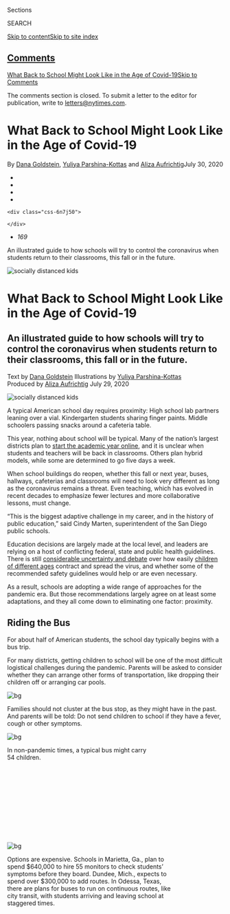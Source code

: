 <div id="app">

<div id="standalone-header">

<div class="interactive-masthead NYTAppHideMasthead css-xuu3c2 e1suatyy0">

<div class="section css-133zg39 e1suatyy2">

<div class="css-eph4ug er09x8g0">

<div class="css-6n7j50">

</div>

<span class="css-1dv1kvn">Sections</span>

<div class="css-10488qs">

<span class="css-1dv1kvn">SEARCH</span>

</div>

[Skip to content](#site-content)[Skip to site
index](#site-index)

</div>

<div class="css-10698na e1huz5gh0">

</div>

</div>

</div>

<div class="css-11kjks6" data-role="region" data-aria-label="comments panel" tabindex="-1">

<div class="css-1h21wu5">

<div class="css-akb3vb">

<div>

<div class="css-1yip8nf">

## [Comments](#commentsContainer)

[What Back to School Might Look Like in the Age of Covid-19]()[Skip to
Comments]()

<div class="css-c32q7m">

The comments section is closed. To submit a letter to the editor for
publication, write to <letters@nytimes.com>.

</div>

</div>

<div class="css-1bxnhxc">

</div>

<div class="css-1yip8nf">

</div>

</div>

</div>

</div>

</div>

</div>

<div id="site-content" data-role="main">

# What Back to School Might Look Like in the Age of Covid-19

<div class="css-1vegfwe interactive-byline-container">

By [<span class="css-1baulvz" itemprop="name">Dana
Goldstein</span>](https://www.nytimes.com/by/dana-goldstein),
[<span class="css-1baulvz" itemprop="name">Yuliya
Parshina-Kottas</span>](https://www.nytimes.com/by/yuliya-parshina-kottas)
and [<span class="css-1baulvz last-byline" itemprop="name">Aliza
Aufrichtig</span>](https://www.nytimes.com/by/aliza-aufrichtig)July 30,
2020

</div>

<div id="interactive-standalone-sharetools" class="css-wkcogx">

<div>

<div class="interactive-sharetools css-9z2bwm" data-role="toolbar" data-aria-label="Social Media Share buttons, Save button, and Comments Panel with current comment count" data-testid="share-tools">

  - 
  - 
  - 
  - 
    
    <div class="css-6n7j50">
    
    </div>

  - *<span class="css-1dtr3u3">169</span>*

</div>

</div>

</div>

An illustrated guide to how schools will try to control the coronavirus
when students return to their classrooms, this fall or in the
future.

<div id="schools-reopening-coronavirus" class="section css-l08pwh interactive-minimal interactive-content interactive-size-medium" data-id="100000007258718">

<div class="css-17ih8de interactive-body">

<div class="g-story g-freebird g-max-limit" data-preview-slug="2020-06-29-virus-back-to-school">

<div class="g-asset g-svelte g-asset-width-full" style="">

<div data-role="img">

<div class="g-svelte" data-component="1">

<div class="section svelte-150bj5i">

![socially distanced
kids](https://static01.nyt.com/newsgraphics/2020/06/29/virus-back-to-school/f4a8a920272371cae148b89fa0b2ad3e54fdd623/top-d.png)

<div class="text-wrapper svelte-150bj5i">

# What Back to School Might Look Like in the Age of Covid-19

## An illustrated guide to how schools will try to control the coronavirus when students return to their classrooms, this fall or in the future.

<div class="byline svelte-150bj5i">

<span class="sub-byline svelte-150bj5i"><span class="byline-individual first">Text
by [Dana Goldstein](https://www.nytimes.com/by/dana-goldstein)</span>
<span class="byline-individual">Illustrations by [Yuliya
Parshina-Kottas](https://www.nytimes.com/by/yuliya-parshina-kottas)</span>  
<span class="byline-individual">Produced by [Aliza
Aufrichtig](https://www.nytimes.com/by/aliza-aufrichtig)</span></span>
<span class="date svelte-150bj5i">July 29, 2020</span>

</div>

</div>

![socially distanced
kids](https://static01.nyt.com/newsgraphics/2020/06/29/virus-back-to-school/f4a8a920272371cae148b89fa0b2ad3e54fdd623/top-hs-student.png)

</div>

</div>

</div>

</div>

A typical American school day requires proximity: High school lab
partners leaning over a vial. Kindergarten students sharing finger
paints. Middle schoolers passing snacks around a cafeteria table.

This year, nothing about school will be typical. Many of the nation’s
largest districts plan to [start the academic year
online](https://www.nytimes.com/2020/07/14/us/coronavirus-schools-fall.html),
and it is unclear when students and teachers will be back in classrooms.
Others plan hybrid models, while some are determined to go five days a
week.

When school buildings do reopen, whether this fall or next year, buses,
hallways, cafeterias and classrooms will need to look very different as
long as the coronavirus remains a threat. Even teaching, which has
evolved in recent decades to emphasize fewer lectures and more
collaborative lessons, must change.

“This is the biggest adaptive challenge in my career, and in the history
of public education,” said Cindy Marten, superintendent of the San Diego
public schools.

Education decisions are largely made at the local level, and leaders are
relying on a host of conflicting federal, state and public health
guidelines. There is still [considerable uncertainty and
debate](https://www.nytimes.com/2020/07/11/health/coronavirus-schools-reopen.html)
over how easily [children of different
ages](https://www.nytimes.com/2020/07/18/health/coronavirus-children-schools.html)
contract and spread the virus, and whether some of the recommended
safety guidelines would help or are even necessary.

As a result, schools are adopting a wide range of approaches for the
pandemic era. But those recommendations largely agree on at least some
adaptations, and they all come down to eliminating one factor:
proximity.

## <span class="g-balancer" data-id="2">Riding the <span class="quar">Bus</span></span>

For about half of American students, the school day typically begins
with a bus trip.

For many districts, getting children to school will be one of the most
difficult logistical challenges during the pandemic. Parents will be
asked to consider whether they can arrange other forms of
transportation, like dropping their children off or arranging car
pools.

<div class="g-asset g-svelte g-asset-width-full" style="">

<div data-role="img">

<div class="g-svelte" data-component="3">

<div class="outer svelte-a8g2nz" style="height: calc(100vh + 400vw)">

<div class="svelte-bw18gr">

<div class="slides svelte-iish4j" style="transform: translateX(0px);">

<div class="slide svelte-iish4j" style="left: 0vw;">

![bg](https://static01.nyt.com/newsgraphics/2020/06/29/virus-back-to-school/f4a8a920272371cae148b89fa0b2ad3e54fdd623/bus_d1.png)

<div class="text-block text-first svelte-iish4j top-right" style="">

Families should not cluster at the bus stop, as they might have in the
past. And parents will be told: Do not send children to school if they
have a fever, cough or other
symptoms.

</div>

</div>

<div class="slide svelte-iish4j" style="left: 100vw;">

![bg](https://static01.nyt.com/newsgraphics/2020/06/29/virus-back-to-school/f4a8a920272371cae148b89fa0b2ad3e54fdd623/bus_d2-1.png)

<div class="text-block svelte-iish4j" style="max-width: 35vw; top: 10vh; left: 10vw; ">

In non-pandemic times, a typical bus might carry 54
children.

</div>

<div class="fader svelte-iish4j" style="opacity: 0">

![overlay](https://static01.nyt.com/newsgraphics/2020/06/29/virus-back-to-school/f4a8a920272371cae148b89fa0b2ad3e54fdd623/bus_d2-3.png)

<div class="text-block svelte-iish4j" style="max-width: 35vw; top: 10vh; left: 10vw; ">

Enforce strict social distancing guidelines of six feet, and you’re down
to
eight.

</div>

</div>

<div class="fader svelte-iish4j" style="opacity: 0">

![overlay](https://static01.nyt.com/newsgraphics/2020/06/29/virus-back-to-school/f4a8a920272371cae148b89fa0b2ad3e54fdd623/bus_d2-2.png)

<div class="text-block svelte-iish4j" style="max-width: 30vw; bottom: 5vh; right: 5vw; ">

Some state guidelines sketch an alternative scenario in which masked
students sit in a zigzag pattern to allow more on
board.

</div>

</div>

</div>

<div class="slide svelte-iish4j" style="left: 200vw;">

![bg](https://static01.nyt.com/newsgraphics/2020/06/29/virus-back-to-school/f4a8a920272371cae148b89fa0b2ad3e54fdd623/bus_d3.png)

<div class="text-block svelte-iish4j" style="max-width: 40vw; top: 30vh; left: 30vw; ">

Options are expensive. Schools in Marietta, Ga., plan to spend $640,000
to hire 55 monitors to check students’ symptoms before they board.
Dundee, Mich., expects to spend over $300,000 to add routes. In Odessa,
Texas, there are plans for buses to run on continuous routes, like city
transit, with students arriving and leaving school at staggered
times.

</div>

</div>

</div>

</div>

</div>

</div>

</div>

</div>

## <span class="g-balancer" data-id="4"><span class="quar long right">Entering</span> the Building</span>

When students arrive at school, most will be checked to see if they are
running a temperature or showing other symptoms. If adults are dropping
off children, they will likely remain behind a barrier.

Public health experts agree that a key step in keeping the coronavirus
out of schools will be limiting the number of visitors
inside.

<div class="g-asset g-image" style="max-width: 1050px">

<div data-role="img">

<div class="g-asset_inner">

![](https://static01.nyt.com/packages/flash/multimedia/ICONS/transparent.png)

![](https://static01.nyt.com/newsgraphics/2020/06/29/virus-back-to-school/f4a8a920272371cae148b89fa0b2ad3e54fdd623/arrival.png)

</div>

</div>

</div>

Temperature checks run the risk of missing asymptomatic or atypical
coronavirus cases, raising false alarms about ordinary illnesses and
taking up valuable time that students could spend learning.
Nevertheless, most districts plan them.

About 60 percent of American schools [did not have full-time
nurses](https://higherlogicdownload.s3.amazonaws.com/NASN/3870c72d-fff9-4ed7-833f-215de278d256/UploadedImages/PDFs/Advocacy/2017_Workforce_Study_Infographic_School_Nurses_in_the_Nation.pdf)
on site in 2018, but many are hoping for additional federal stimulus
money to rectify that amid the pandemic.

Students who fail the symptom check should be isolated while they await
a caretaker to pick them up, guidelines say. Doing so may require
real-estate-strapped schools to designate both safe indoor and outdoor
locations to hold ill and potentially contagious
children.

## <span class="g-balancer" data-id="5">In <span class="quar long">Elementary</span> School Classrooms</span>

Young children may be the hardest to keep apart, given their frenetic
energy, need for hands-on play and affectionate nature. And most
guidelines acknowledge that it is not realistic to expect them to wear
masks all
day.

<div class="g-asset g-svelte g-asset-width-full" style="">

<div data-role="img">

<div class="g-svelte" data-component="6">

<div class="outer svelte-a8g2nz" style="height: calc(100vh + 300vw)">

<div class="svelte-bw18gr">

<div class="slides svelte-iish4j" style="transform: translateX(0px);">

<div class="slide svelte-iish4j" style="left: 0vw;">

![bg](https://static01.nyt.com/newsgraphics/2020/06/29/virus-back-to-school/f4a8a920272371cae148b89fa0b2ad3e54fdd623/kindergarten_d1.png)

<div class="text-block svelte-iish4j" style="max-width: 40vw; top: 5vh; left: 35vw; ">

Many schools will try to keep students in pods by limiting class sizes
to about 12 students and by reducing interaction between classrooms.
That way, they can avoid shutting down entirely if a single pod has a
positive
case.

</div>

</div>

<div class="slide svelte-iish4j" style="left: 100vw;">

![bg](https://static01.nyt.com/newsgraphics/2020/06/29/virus-back-to-school/f4a8a920272371cae148b89fa0b2ad3e54fdd623/kindergarten_d2.png)

<div class="text-block svelte-iish4j" style="max-width: 48vw; top: 2vh; left: 26vw; ">

Some schools will use X’s to indicate where students should sit for
story
time.

</div>

<div class="text-block svelte-iish4j" style="max-width: 46vw; bottom: 8vh; left: 2vw; ">

Some guidelines suggest clear face shields as an alternative to masks
for teachers. Seeing an adult’s mouth move helps children understand the
connections between spoken sounds and the written word — a [key
concept](https://www.nytimes.com/2020/02/15/us/reading-phonics.html) in
early
reading.

</div>

</div>

<div class="slide svelte-iish4j" style="left: 200vw;">

![bg](https://static01.nyt.com/newsgraphics/2020/06/29/virus-back-to-school/f4a8a920272371cae148b89fa0b2ad3e54fdd623/kindergarten_d3.png)

<div class="text-block svelte-iish4j" style="max-width: 30vw; bottom: 13vh; left: 5vw; ">

Two students may sit at tables usually used by four or six, with
individual boxes of materials that are typically shared, like art
supplies — an expense that schools, teachers or families will have to
bear.

</div>

<div class="text-block svelte-iish4j" style="max-width: 32vw; top: 12vh; left: 58vw; ">

Many schools plan to repurpose large spaces, like gyms and cafeterias,
for socially distanced academic work. Students will eat in their
classrooms, either bringing food from home or receiving a boxed lunch.
No buffet
lines.

</div>

</div>

<div class="slide svelte-iish4j" style="left: 300vw;">

![bg](https://static01.nyt.com/newsgraphics/2020/06/29/virus-back-to-school/f4a8a920272371cae148b89fa0b2ad3e54fdd623/kindergarten_d4.png)

<div class="text-block svelte-iish4j" style="max-width: 45vw; bottom: 20vh; right: 10vw; ">

Districts are investing heavily in cleaning and hygiene supplies, such
as hand sanitizer and portable air filters. Adults will disinfect
surfaces several times a day. Federal guidelines recommend that soft
toys that cannot be easily cleaned, like stuffed animals, stay off
limits.

</div>

</div>

</div>

</div>

</div>

</div>

</div>

</div>

Teachers, who are likely [at greater risk from the
virus](https://www.nytimes.com/2020/07/15/health/coronavirus-schools-reopening.html)
than most young students, typically come into contact with many people
in the course of their daily work: children, parents, other educators.
To help reduce risk, staff planning meetings and parent-teacher
conferences can be held remotely.

But many educators, like those who work with children with special
needs, are stationed inside classrooms with other teachers, where they
must attend to students in a hands-on way. Text messaging or in-ear
communication within the classroom may help, with masks to provide
protection.

Teachers will be encouraged to keep classroom windows open to [promote
air
circulation](https://www.nytimes.com/2020/07/06/health/coronavirus-airborne-aerosols.html).
Some districts are upgrading heating and cooling systems to install
filtration features, a much more expensive fix.

Moving instruction outdoors when possible would be one way to reduce the
risk of [airborne transmission of the
virus](https://www.nytimes.com/2020/07/06/health/coronavirus-airborne-aerosols.html).
In Marietta, some elementary school students will bring their own
folding lawn chairs to class. Athletics and singing are activities that,
if they occur at all, should be done in the open air, experts
say.

## <span class="g-balancer" data-id="7">In <span class="quar long right">Middle</span> and <span class="quar long">High</span> Schools</span>

Older students typically move between classrooms during the day for
different subjects. Instead, health guidelines call for them to remain
in self-contained pods to the greatest extent possible. Schools will
have to figure out another way to deliver an individualized
curriculum.

<div class="g-asset g-svelte g-asset-width-full" style="">

<div data-role="img">

<div class="g-svelte" data-component="8">

<div class="outer svelte-a8g2nz" style="height: calc(100vh + 200vw)">

<div class="svelte-bw18gr">

<div class="slides svelte-iish4j" style="transform: translateX(0px);">

<div class="slide svelte-iish4j" style="left: 0vw;">

![bg](https://static01.nyt.com/newsgraphics/2020/06/29/virus-back-to-school/f4a8a920272371cae148b89fa0b2ad3e54fdd623/secondary_d1.png)

<div class="text-block svelte-iish4j" style="max-width: 52vw; top: 5vh; right: 10vw; ">

Teenagers may be [more at risk from the
coronavirus](https://www.nytimes.com/2020/07/18/health/coronavirus-children-schools.html)
than younger children are, recent research suggests, so physical
distancing will be more important with this age group. Some districts
are spending hundreds of thousands of dollars on plexiglass desk
dividers for classrooms in which students cannot stay six feet
apart.

</div>

</div>

<div class="slide svelte-iish4j" style="left: 100vw;">

![bg](https://static01.nyt.com/newsgraphics/2020/06/29/virus-back-to-school/f4a8a920272371cae148b89fa0b2ad3e54fdd623/secondary_d2.png)

<div class="text-block svelte-iish4j" style="max-width: 40vw; top: 10vh; left: 30vw; ">

Some students could be remote learning even while in class. An algebra
lesson could be taught at the front of the room, while those who have
moved onto pre-calculus use laptops to participate in an online lesson
in the
back.

</div>

</div>

<div class="slide svelte-iish4j" style="left: 200vw;">

![bg](https://static01.nyt.com/newsgraphics/2020/06/29/virus-back-to-school/f4a8a920272371cae148b89fa0b2ad3e54fdd623/secondary_d3.png)

<div class="text-block svelte-iish4j" style="max-width: 40vw; bottom: 5vh; left: 30vw; ">

Schools are not planning to follow a traditional bell schedule. Instead,
individual pods of students will travel through unidirectional hallways
at specific times, including, in some cases, for prescheduled bathroom
breaks.

</div>

</div>

</div>

</div>

</div>

</div>

</div>

</div>

Teachers who have adopted a more project-based style say they do not
want to spend the whole year delivering lectures. To get around that,
group work could be done online from home, with teachers focused on
introducing concepts and answering questions while in the classroom.

In some countries that have reopened schools using similar guidelines,
distancing measures have been [relaxed within
months](https://www.washingtonpost.com/world/europe/schools-reopening-coronavirus/2020/07/10/865fb3e6-c122-11ea-8908-68a2b9eae9e0_story.html)
as infection numbers have remained low. The United States is different
from much of the world because some schools are trying to reopen while
infections are still high in their communities.

Dr. Ronald E. Dahl, an expert on adolescent health and development at
the University of California, Berkeley, suggested that a key factor in
making the reconfigured school day work would be for students to feel
invested. To accomplish that, teachers could engage them in group
discussions about the science of the virus and the importance of
physical distancing, and brainstorm ways of enforcing new social norms
among peers.

“It will be very challenging,” Dr. Dahl acknowledged, given the natural
desire of children and teenagers to interact with one another, jostling,
teasing, flirting and pushing boundaries. But young people also have a
strong sense of right and wrong, he said, and are motivated to help
others, which could inspire them to embrace rules that keep their
friends and teachers healthy.

If the new practices “honor their desire to be respected and admired,”
Dr. Dahl said, “young people can shift their behavior quickly.”

</div>

</div>

</div>

</div>

<div id="standalone-footer">

<div>

<div>

<div id="interactive-footer-wrapper">

<div class="css-i29ckm">

<div class="css-1oeie6n">

Read 169
Comments

</div>

<div class="interactive-sharetools css-9z2bwm" data-role="toolbar" data-aria-label="Social Media Share buttons, Save button, and Comments Panel with current comment count" data-testid="share-tools">

  - 
  - 
  - 
  - 
    
    <div class="css-6n7j50">
    
    </div>

</div>

</div>

<div>

</div>

<div id="bottom-wrapper" class="css-1ede5it">

<div id="bottom-slug" class="css-l9onyx">

Advertisement

</div>

[Continue reading the main
story](#after-bottom)

<div id="bottom" class="ad bottom-wrapper" style="text-align:center;height:100%;display:block;min-height:90px">

</div>

<div id="after-bottom">

</div>

</div>

## Site Index

<div>

</div>

## Site Information Navigation

  - [© <span>2020</span> <span>The New York Times
    Company</span>](https://help.nytimes.com/hc/en-us/articles/115014792127-Copyright-notice)

<!-- end list -->

  - [NYTCo](https://www.nytco.com/)
  - [Contact
    Us](https://help.nytimes.com/hc/en-us/articles/115015385887-Contact-Us)
  - [Work with us](https://www.nytco.com/careers/)
  - [Advertise](https://nytmediakit.com/)
  - [T Brand Studio](http://www.tbrandstudio.com/)
  - [Your Ad
    Choices](https://www.nytimes.com/privacy/cookie-policy#how-do-i-manage-trackers)
  - [Privacy](https://www.nytimes.com/privacy)
  - [Terms of
    Service](https://help.nytimes.com/hc/en-us/articles/115014893428-Terms-of-service)
  - [Terms of
    Sale](https://help.nytimes.com/hc/en-us/articles/115014893968-Terms-of-sale)
  - [Site
    Map](https://spiderbites.nytimes.com)
  - [Help](https://help.nytimes.com/hc/en-us)
  - [Subscriptions](https://www.nytimes.com/subscription?campaignId=37WXW)

</div>

</div>

</div>

</div>

</div>
